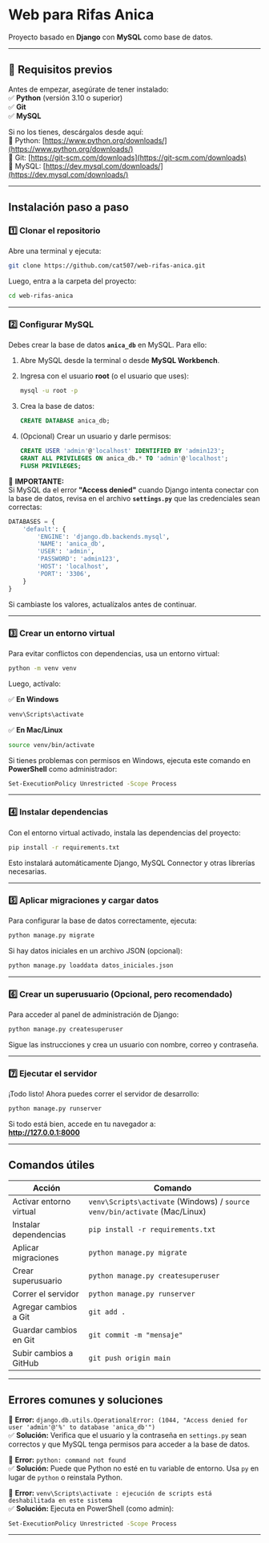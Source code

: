 # **Web para Rifas Anica**  
Proyecto basado en **Django** con **MySQL** como base de datos.

---

## **📌 Requisitos previos**
Antes de empezar, asegúrate de tener instalado:  
✅ **Python** (versión 3.10 o superior)  
✅ **Git**  
✅ **MySQL**  

Si no los tienes, descárgalos desde aquí:  
🔹 Python: [https://www.python.org/downloads/](https://www.python.org/downloads/)  
🔹 Git: [https://git-scm.com/downloads](https://git-scm.com/downloads)  
🔹 MySQL: [https://dev.mysql.com/downloads/](https://dev.mysql.com/downloads/)

---

## **Instalación paso a paso**  

### **1️⃣ Clonar el repositorio**  
Abre una terminal y ejecuta:

```sh
git clone https://github.com/cat507/web-rifas-anica.git
```

Luego, entra a la carpeta del proyecto:

```sh
cd web-rifas-anica
```

---

### **2️⃣ Configurar MySQL**  
Debes crear la base de datos **`anica_db`** en MySQL. Para ello:  

1. Abre MySQL desde la terminal o desde **MySQL Workbench**.  
2. Ingresa con el usuario **root** (o el usuario que uses):

   ```sh
   mysql -u root -p
   ```

3. Crea la base de datos:

   ```sql
   CREATE DATABASE anica_db;
   ```

4. (Opcional) Crear un usuario y darle permisos:

   ```sql
   CREATE USER 'admin'@'localhost' IDENTIFIED BY 'admin123';
   GRANT ALL PRIVILEGES ON anica_db.* TO 'admin'@'localhost';
   FLUSH PRIVILEGES;
   ```

📌 **IMPORTANTE:**  
Si MySQL da el error **"Access denied"** cuando Django intenta conectar con la base de datos, revisa en el archivo **`settings.py`** que las credenciales sean correctas:

```python
DATABASES = {
    'default': {
        'ENGINE': 'django.db.backends.mysql',
        'NAME': 'anica_db',
        'USER': 'admin',
        'PASSWORD': 'admin123',
        'HOST': 'localhost',
        'PORT': '3306',
    }
}
```

Si cambiaste los valores, actualízalos antes de continuar.

---

### **3️⃣ Crear un entorno virtual**  
Para evitar conflictos con dependencias, usa un entorno virtual:

```sh
python -m venv venv
```

Luego, actívalo:

✅ **En Windows**  
```sh
venv\Scripts\activate
```

✅ **En Mac/Linux**  
```sh
source venv/bin/activate
```

Si tienes problemas con permisos en Windows, ejecuta este comando en **PowerShell** como administrador:

```sh
Set-ExecutionPolicy Unrestricted -Scope Process
```

---

### **4️⃣ Instalar dependencias**  
Con el entorno virtual activado, instala las dependencias del proyecto:

```sh
pip install -r requirements.txt
```

Esto instalará automáticamente Django, MySQL Connector y otras librerías necesarias.

---

### **5️⃣ Aplicar migraciones y cargar datos**  
Para configurar la base de datos correctamente, ejecuta:

```sh
python manage.py migrate
```

Si hay datos iniciales en un archivo JSON (opcional):

```sh
python manage.py loaddata datos_iniciales.json
```

---

### **6️⃣ Crear un superusuario (Opcional, pero recomendado)**  
Para acceder al panel de administración de Django:

```sh
python manage.py createsuperuser
```

Sigue las instrucciones y crea un usuario con nombre, correo y contraseña.

---

### **7️⃣ Ejecutar el servidor**  
¡Todo listo! Ahora puedes correr el servidor de desarrollo:

```sh
python manage.py runserver
```

Si todo está bien, accede en tu navegador a:  
**http://127.0.0.1:8000**

---

## **Comandos útiles**  

| Acción | Comando |
|--------|---------|
| Activar entorno virtual | `venv\Scripts\activate` (Windows) / `source venv/bin/activate` (Mac/Linux) |
| Instalar dependencias | `pip install -r requirements.txt` |
| Aplicar migraciones | `python manage.py migrate` |
| Crear superusuario | `python manage.py createsuperuser` |
| Correr el servidor | `python manage.py runserver` |
| Agregar cambios a Git | `git add .` |
| Guardar cambios en Git | `git commit -m "mensaje"` |
| Subir cambios a GitHub | `git push origin main` |

---

## **Errores comunes y soluciones**  

🔴 **Error:** `django.db.utils.OperationalError: (1044, "Access denied for user 'admin'@'%' to database 'anica_db'")`  
✅ **Solución:** Verifica que el usuario y la contraseña en `settings.py` sean correctos y que MySQL tenga permisos para acceder a la base de datos.

🔴 **Error:** `python: command not found`  
✅ **Solución:** Puede que Python no esté en tu variable de entorno. Usa `py` en lugar de `python` o reinstala Python.

🔴 **Error:** `venv\Scripts\activate : ejecución de scripts está deshabilitada en este sistema`  
✅ **Solución:** Ejecuta en PowerShell (como admin):

```sh
Set-ExecutionPolicy Unrestricted -Scope Process
```

---